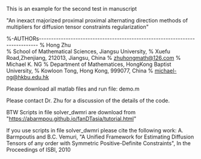 This is an example for the second test in manuscript 

"An inexact majorized proximal proximal alternating direction methods of multipliers for diffusion tensor constraints regularization"

%-AUTHORs-----------------------------------------------------------------------------
% Hong Zhu   
% School of Mathematical Sciences, Jiangsu University, 
% Xuefu Road,Zhenjiang, 212013, Jiangsu, China 
% zhuhongmath@126.com
% Michael K. NG
% Department of Mathematices, HongKong Baptist University, 
% Kowloon Tong, Hong Kong, 999077, China 
% michael-ng@hkbu.edu.hk

Please download all matlab files and run file: demo.m

Please contact Dr. Zhu for a discussion of the details of the code. 

BTW
Scripts in file solver_dwmri are download from 
"https://abarmpou.github.io/fanDTasia/tutorial.html"

If you use scripts in file solver_dwmri please cite the following work:
A. Barmpoutis and B.C. Vemuri, "A Unified Framework for Estimating Diffusion Tensors 
of any order with Symmetric Positive-Definite Constraints", In the Proceedings of ISBI, 2010
